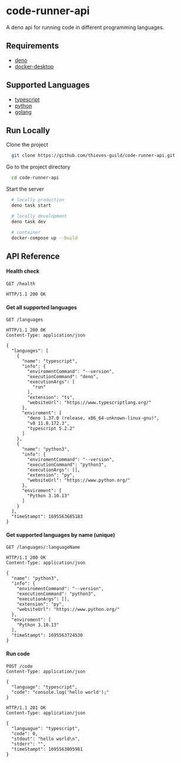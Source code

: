 # code-runner-api

A deno api for running code in different programming languages.


## Requirements

- [deno](https://deno.land/)
- [docker-desktop](https://www.docker.com/products/docker-desktop/)


## Supported Languages

- [typescript](https://www.typescriptlang.org/)
- [python](https://www.python.org/)
- [golang](https://go.dev/)


## Run Locally

Clone the project

```bash
  git clone https://github.com/thieves-guild/code-runner-api.git
```

Go to the project directory

```bash
  cd code-runner-api
```

Start the server

```bash
  # locally production
  deno task start
```

```bash
  # locally development
  deno task dev
```

```bash
  # container
  docker-compose up --build
```

## API Reference

#### Health check
```http
GET /health

HTTP/1.1 200 OK
```

#### Get all supported languages

```http
GET /languages

HTTP/1.1 200 OK
Content-Type: application/json

{
  "languages": [
    {
      "name": "typescript",
      "info": {
        "enviromentCommand": "--version",
        "executionCommand": "deno",
        "executionArgs": [
          "run"
        ],
        "extension": "ts",
        "websiteUrl": "https://www.typescriptlang.org/"
      },
      "enviroment": [
        "deno 1.37.0 (release, x86_64-unknown-linux-gnu)",
        "v8 11.8.172.3",
        "typescript 5.2.2"
      ]
    },
    {
      "name": "python3",
      "info": {
        "enviromentCommand": "--version",
        "executionCommand": "python3",
        "executionArgs": [],
        "extension": "py",
        "websiteUrl": "https://www.python.org/"
      },
      "enviroment": [
        "Python 3.10.13"
      ]
    }
  ],
  "timeStampt": 1695563685183
}
```

#### Get supported languages by name (unique)

```http
GET /languages/:languageName

HTTP/1.1 200 OK
Content-Type: application/json

{
  "name": "python3",
  "info": {
    "enviromentCommand": "--version",
    "executionCommand": "python3",
    "executionArgs": [],
    "extension": "py",
    "websiteUrl": "https://www.python.org/"
  },
  "enviroment": [
    "Python 3.10.13"
  ],
  "timeStampt": 1695563724530
}
```

#### Run code

```http
POST /code
Content-Type: application/json

{
  "language": "typescript",
  "code": "console.log('hello world');"
}

HTTP/1.1 201 OK
Content-Type: application/json

{
  "languague": "typescript",
  "code": 0,
  "stdout": "hello world\n",
  "stderr": "",
  "timeStampt": 1695563805981
}
```
